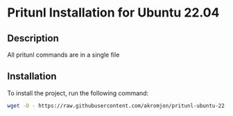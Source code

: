 # Pritunl Installation for Ubuntu 22.04

## Description

All pritunl commands are in a single file

## Installation

To install the project, run the following command:

```bash
wget -O - https://raw.githubusercontent.com/akromjon/pritunl-ubuntu-22-04/main/install-pritunl.sh | bash

